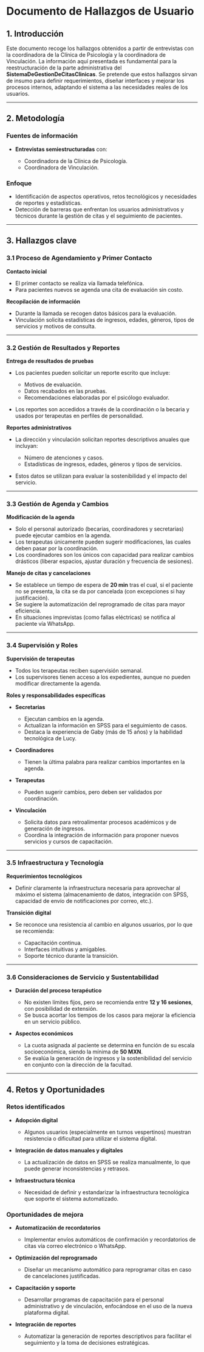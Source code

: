 # Documento de Hallazgos de Usuario

## 1. Introducción

Este documento recoge los hallazgos obtenidos a partir de entrevistas con la coordinadora de la Clínica de Psicología y la coordinadora de Vinculación. La información aquí presentada es fundamental para la reestructuración de la parte administrativa del **SistemaDeGestionDeCitasClinicas**. Se pretende que estos hallazgos sirvan de insumo para definir requerimientos, diseñar interfaces y mejorar los procesos internos, adaptando el sistema a las necesidades reales de los usuarios.

---

## 2. Metodología

### Fuentes de información

* **Entrevistas semiestructuradas** con:

  * Coordinadora de la Clínica de Psicología.
  * Coordinadora de Vinculación.

### Enfoque

* Identificación de aspectos operativos, retos tecnológicos y necesidades de reportes y estadísticas.
* Detección de barreras que enfrentan los usuarios administrativos y técnicos durante la gestión de citas y el seguimiento de pacientes.

---

## 3. Hallazgos clave

### 3.1 Proceso de Agendamiento y Primer Contacto

**Contacto inicial**

* El primer contacto se realiza vía llamada telefónica.
* Para pacientes nuevos se agenda una cita de evaluación sin costo.

**Recopilación de información**

* Durante la llamada se recogen datos básicos para la evaluación.
* Vinculación solicita estadísticas de ingresos, edades, géneros, tipos de servicios y motivos de consulta.

---

### 3.2 Gestión de Resultados y Reportes

**Entrega de resultados de pruebas**

* Los pacientes pueden solicitar un reporte escrito que incluye:

  * Motivos de evaluación.
  * Datos recabados en las pruebas.
  * Recomendaciones elaboradas por el psicólogo evaluador.
* Los reportes son accedidos a través de la coordinación o la becaria y usados por terapeutas en perfiles de personalidad.

**Reportes administrativos**

* La dirección y vinculación solicitan reportes descriptivos anuales que incluyan:

  * Número de atenciones y casos.
  * Estadísticas de ingresos, edades, géneros y tipos de servicios.
* Estos datos se utilizan para evaluar la sostenibilidad y el impacto del servicio.

---

### 3.3 Gestión de Agenda y Cambios

**Modificación de la agenda**

* Solo el personal autorizado (becarias, coordinadores y secretarias) puede ejecutar cambios en la agenda.
* Los terapeutas únicamente pueden sugerir modificaciones, las cuales deben pasar por la coordinación.
* Los coordinadores son los únicos con capacidad para realizar cambios drásticos (liberar espacios, ajustar duración y frecuencia de sesiones).

**Manejo de citas y cancelaciones**

* Se establece un tiempo de espera de **20 min** tras el cual, si el paciente no se presenta, la cita se da por cancelada (con excepciones si hay justificación).
* Se sugiere la automatización del reprogramado de citas para mayor eficiencia.
* En situaciones imprevistas (como fallas eléctricas) se notifica al paciente vía WhatsApp.

---

### 3.4 Supervisión y Roles

**Supervisión de terapeutas**

* Todos los terapeutas reciben supervisión semanal.
* Los supervisores tienen acceso a los expedientes, aunque no pueden modificar directamente la agenda.

**Roles y responsabilidades específicas**

* **Secretarias**

  * Ejecutan cambios en la agenda.
  * Actualizan la información en SPSS para el seguimiento de casos.
  * Destaca la experiencia de Gaby (más de 15 años) y la habilidad tecnológica de Lucy.
* **Coordinadores**

  * Tienen la última palabra para realizar cambios importantes en la agenda.
* **Terapeutas**

  * Pueden sugerir cambios, pero deben ser validados por coordinación.
* **Vinculación**

  * Solicita datos para retroalimentar procesos académicos y de generación de ingresos.
  * Coordina la integración de información para proponer nuevos servicios y cursos de capacitación.

---

### 3.5 Infraestructura y Tecnología

**Requerimientos tecnológicos**

* Definir claramente la infraestructura necesaria para aprovechar al máximo el sistema (almacenamiento de datos, integración con SPSS, capacidad de envío de notificaciones por correo, etc.).

**Transición digital**

* Se reconoce una resistencia al cambio en algunos usuarios, por lo que se recomienda:

  * Capacitación continua.
  * Interfaces intuitivas y amigables.
  * Soporte técnico durante la transición.

---

### 3.6 Consideraciones de Servicio y Sustentabilidad

* **Duración del proceso terapéutico**

  * No existen límites fijos, pero se recomienda entre **12 y 16 sesiones**, con posibilidad de extensión.
  * Se busca acortar los tiempos de los casos para mejorar la eficiencia en un servicio público.

* **Aspectos económicos**

  * La cuota asignada al paciente se determina en función de su escala socioeconómica, siendo la mínima de **50 MXN**.
  * Se evalúa la generación de ingresos y la sostenibilidad del servicio en conjunto con la dirección de la facultad.

---

## 4. Retos y Oportunidades

### Retos identificados

* **Adopción digital**

  * Algunos usuarios (especialmente en turnos vespertinos) muestran resistencia o dificultad para utilizar el sistema digital.

* **Integración de datos manuales y digitales**

  * La actualización de datos en SPSS se realiza manualmente, lo que puede generar inconsistencias y retrasos.

* **Infraestructura técnica**

  * Necesidad de definir y estandarizar la infraestructura tecnológica que soporte el sistema automatizado.

### Oportunidades de mejora

* **Automatización de recordatorios**

  * Implementar envíos automáticos de confirmación y recordatorios de citas vía correo electrónico o WhatsApp.

* **Optimización del reprogramado**

  * Diseñar un mecanismo automático para reprogramar citas en caso de cancelaciones justificadas.

* **Capacitación y soporte**

  * Desarrollar programas de capacitación para el personal administrativo y de vinculación, enfocándose en el uso de la nueva plataforma digital.

* **Integración de reportes**

  * Automatizar la generación de reportes descriptivos para facilitar el seguimiento y la toma de decisiones estratégicas.
